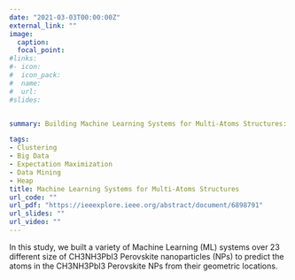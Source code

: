 ```yaml
---
date: "2021-03-03T00:00:00Z"
external_link: ""
image:
  caption: 
  focal_point: 
#links:
#- icon: 
#  icon_pack: 
#  name: 
#  url: 
#slides: 


summary: Building Machine Learning Systems for Multi-Atoms Structures: CH3NH3PbI3  Perovskite Nanoparticles

tags:
- Clustering
- Big Data
- Expectation Maximization
- Data Mining
- Heap
title: Machine Learning Systems for Multi-Atoms Structures
url_code: ""
url_pdf: "https://ieeexplore.ieee.org/abstract/document/6898791"
url_slides: ""
url_video: ""
---
```


In this study, we built a variety of Machine Learning (ML) systems over 23 different size of CH3NH3PbI3  Perovskite nanoparticles (NPs) to predict the atoms in the CH3NH3PbI3  Perovskite NPs from their geometric locations.



